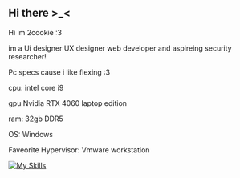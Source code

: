 ## Hi there >_<

Hi im 2cookie :3 

im a Ui designer UX designer web developer and aspireing security researcher!

Pc specs cause i like flexing :3 

cpu: intel core i9

gpu Nvidia RTX 4060 laptop edition

ram: 32gb DDR5

OS: Windows

Faveorite Hypervisor: Vmware workstation

[![My Skills](https://skillicons.dev/icons?i=cloudflare,windows,nodejs,figma,php,powershell,unity,robloxstudio,xd,vscode,visualstudio,wordpress&theme=light)](https://skillicons.dev)
